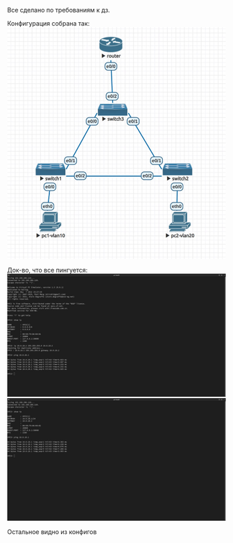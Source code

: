 Все сделано по требованиям к дз.

Конфигурация собрана так:
![](https://github.com/natalycod/computer_networks/blob/main/HW-1/img/configuration.jpeg)

Док-во, что все пингуется:
![](https://github.com/natalycod/computer_networks/blob/main/HW-1/img/ping10to20.jpeg)
![](https://github.com/natalycod/computer_networks/blob/main/HW-1/img/ping20to10.jpeg)

Остальное видно из конфигов
